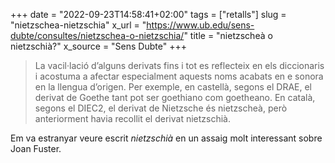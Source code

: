 +++
date = "2022-09-23T14:58:41+02:00"
tags = ["retalls"]
slug = "nietzschea-nietzschia"
x_url = "https://www.ub.edu/sens-dubte/consultes/nietzschea-o-nietzschia/"
title = "nietzscheà o nietzschià?"
x_source = "Sens Dubte"
+++


> La vacil·lació d’alguns derivats fins i tot es reflecteix en els diccionaris i acostuma a afectar especialment aquests noms acabats en e sonora en la llengua d’origen. Per exemple, en castellà, segons el DRAE, el derivat de Goethe tant pot ser goethiano com goetheano. En català, segons el DIEC2, el derivat de Nietzsche és nietzscheà, però anteriorment havia recollit el derivat nietzschià.

Em va estranyar veure escrit *nietzschià* en un assaig molt interessant sobre Joan Fuster.
